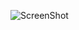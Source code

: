 ![ScreenShot](https://raw.githubusercontent.com/boniattirodrigo/boniattirodrigo.github.io/master/assets/img/i-sit.png)